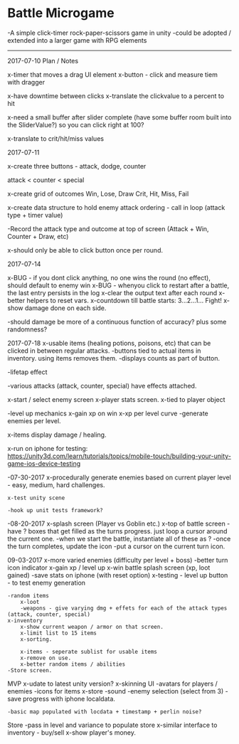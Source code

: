 # Battle Microgame
-A simple click-timer rock-paper-scissors game in unity
-could be adopted / extended into a larger game with RPG elements


-----

2017-07-10 Plan / Notes

x-timer that moves a drag UI element
x-button - click and measure tiem with dragger

x-have downtime between clicks
x-translate the clickvalue to a percent to hit

x-need a small buffer after slider complete (have some buffer room built into the SliderValue?) so you can click right at 100?

x-translate to crit/hit/miss values

2017-07-11

x-create three buttons - attack, dodge, counter

attack < counter < special

x-create grid of outcomes 
	Win, Lose, Draw
	Crit, Hit, Miss, Fail

x-create data structure to hold enemy attack ordering - call in loop (attack type + timer value)

-Record the attack type and outcome at top of screen (Attack + Win, Counter + Draw, etc)

x-should only be able to click button once per round.

2017-07-14

x-BUG - if you dont click anything, no one wins the round (no effect), should default to enemy win
x-BUG - whenyou click to restart after a battle, the last entry persists in the log
x-clear the output text after each round
x-better helpers to reset vars.
x-countdown till battle starts: 3...2...1... Fight!
x-show damage done on each side.

-should damage be more of a continuous function of accuracy?  plus some randomness?

2017-07-18
x-usable items (healing potions, poisons, etc) that can be clicked in between regular attacks.
	-buttons tied to actual items in inventory.  using items removes them.
		-displays counts as part of button.

-lifetap effect


-various attacks (attack, counter, special) have effects attached.

x-start / select enemy screen
x-player stats screen.
	x-tied to player object

-level up mechanics
	x-gain xp on win
	x-xp per level curve
	-generate enemies per level.

x-items display damage / healing.

x-run on iphone for testing:
	https://unity3d.com/learn/tutorials/topics/mobile-touch/building-your-unity-game-ios-device-testing


-07-30-2017
	x-procedurally generate enemies based on current player level - easy, medium, hard challenges.

	x-test unity scene

	-hook up unit tests framework?

-08-20-2017
	x-splash screen (Player vs Goblin etc.)
	x-top of battle screen - have ? boxes that get filled as the turns progress.  just loop a cursor around the current one.
		-when we start the battle, instantiate all of these as ?
		-once the turn completes, update the icon
		-put a cursor on the current turn icon.


09-03-2017
	x-more varied enemies (difficulty per level + boss)
	-better turn icon indicator
	x-gain xp / level up
	x-win battle splash screen (xp, loot gained)
	-save stats on iphone (with reset option)
	x-testing - level up button - to test enemy generation
	
	-random items
		x-loot
		-weapons - give varying dmg + effets for each of the attack types (attack, counter, special)
	x-inventory 
		x-show current weapon / armor on that screen.
		x-limit list to 15 items
		x-sorting.

		x-items - seperate sublist for usable items
		x-remove on use.
		x-better random items / abilities
	-Store screen.


MVP
	x-udate to latest unity version?
	x-skinning UI
	-avatars for players / enemies
	-icons for items
	x-store
	-sound
	-enemy selection (select from 3)
	-save progress with iphone localdata.

	-basic map populated with locdata + timestamp + perlin noise?
	
Store
	-pass in level and variance to populate store
	x-similar interface to inventory - buy/sell
	x-show player's money.

